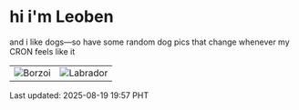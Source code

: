 # hi i'm Leoben

and i like dogs—so have some random dog pics that change whenever my CRON feels like it

|  |  |
|--------|----------|
| ![Borzoi](https://random-dog-vercel.vercel.app/api/random-borzoi?v=1755604677) | ![Labrador](https://random-dog-vercel.vercel.app/api/random-labrador?v=1755604677) |

Last updated: 2025-08-19 19:57 PHT

